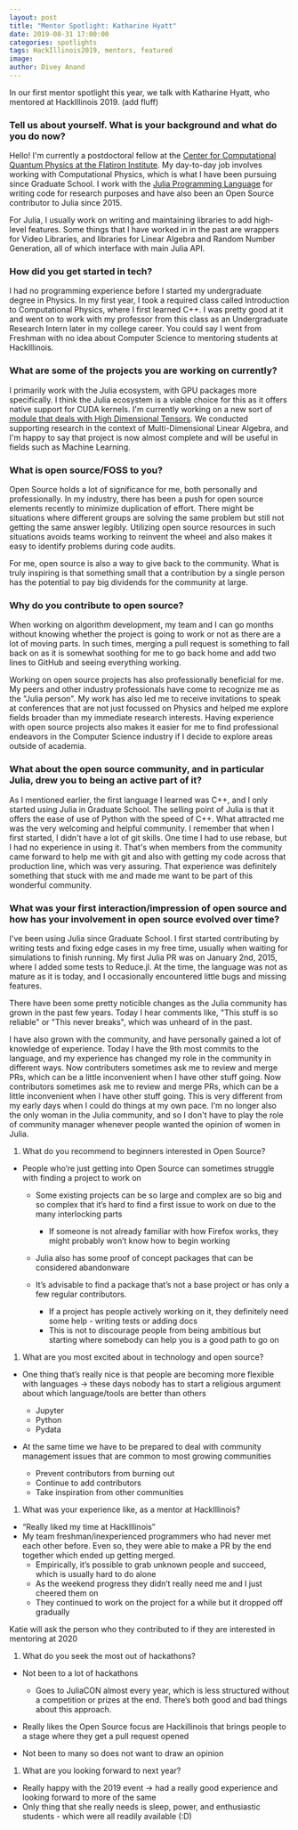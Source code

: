 ```yaml
---
layout: post
title: "Mentor Spotlight: Katharine Hyatt"
date: 2019-08-31 17:00:00
categories: spotlights
tags: HackIllinois2019, mentors, featured
image:
author: Divey Anand
---
```


In our first mentor spotlight this year, we talk with Katharine Hyatt, who mentored at HackIllinois 2019. (add fluff)

### Tell us about yourself. What is your background and what do you do now? 
Hello! I'm currently a postdoctoral fellow at the [Center for Computational Quantum Physics at the Flatiron Institute](https://www.simonsfoundation.org/flatiron/center-for-computational-quantum-physics). My day-to-day job involves working with Computational Physics, which is what I have been pursuing since Graduate School. I work with the [Julia Programming Language](https://julialang.org/) for writing code for research purposes and have also been an Open Source contributor to Julia since 2015.

For Julia, I usually work on writing and maintaining libraries to add high-level features. Some things that I have worked in in the past are wrappers for Video Libraries, and libraries for Linear Algebra and Random Number Generation, all of which interface with main Julia API. 

### How did you get started in tech? 
I had no programming experience before I started my undergraduate degree in Physics. In my first year, I took a required class called Introduction to Computational Physics, where I first learned C++. I was pretty good at it and went on to work with my professor from this class as an Undergraduate Research Intern later in my college career. You could say I went from Freshman with no idea about Computer Science to mentoring students at HackIllinois. 

### What are some of the projects you are working on currently?
I primarily work with the Julia ecosystem, with GPU packages more specifically. I think the Julia ecosystem is a viable choice for this as it offers native support for CUDA kernels. I'm currently working on a new sort of [module that deals with High Dimensional Tensors](https://github.com/ITensor/ITensors.jl). We conducted supporting research in the context of Multi-Dimensional Linear Algebra, and I'm happy to say that project is now almost complete and will be useful in fields such as Machine Learning. 

### What is open source/FOSS to you? 
Open Source holds a lot of significance for me, both personally and professionally. In my industry, there has been a push for open source elements recently to minimize duplication of effort. There might be situations where different groups are solving the same problem but still not getting the same answer legibly. Utilizing open source resources in such situations avoids teams working to reinvent the wheel and also makes it easy to identify problems during code audits.

For me, open source is also a way to give back to the community. What is truly inspiring is that something small that a contribution by a single person has the potential to pay big dividends for the community at large. 
    
### Why do you contribute to open source? 
When working on algorithm development, my team and I can go months without knowing whether the project is going to work or not as there are a lot of moving parts. In such times, merging a pull request is something to fall back on as it is somewhat soothing for me to go back home and add two lines to GitHub and seeing everything working.

Working on open source projects has also professionally beneficial for me. My peers and other industry professionals have come to recognize me as the "Julia person". My work has also led me to receive invitations to speak at conferences that are not just focussed on Physics and helped me explore fields broader than my immediate research interests. Having experience with open source projects also makes it easier for me to find professional endeavors in the Computer Science industry if I decide to explore areas outside of academia.

### What about the open source community, and in particular Julia, drew you to being an active part of it? 
As I mentioned earlier, the first language I learned was C++, and I only started using Julia in Graduate School. The selling point of Julia is that it offers the ease of use of Python with the speed of C++. What attracted me was the very welcoming and helpful community. I remember that when I first started, I didn't have a lot of git skills. One time I had to use rebase, but I had no experience in using it. That's when members from the community came forward to help me with git and also with getting my code across that production line, which was very assuring. That experience was definitely something that stuck with me and made me want to be part of this wonderful community. 

### What was your first interaction/impression of open source and how has your involvement in open source evolved over time? 
I've been using Julia since Graduate School. I first started contributing by writing tests and fixing edge cases in my free time, usually when waiting for simulations to finish running. My first Julia PR was on January 2nd, 2015, where I added some tests to Reduce.jl. At the time, the language was not as mature as it is today, and I occasionally encountered little bugs and missing features. 

There have been some pretty noticible changes as the Julia community has grown in the past few years. Today I hear comments like, "This stuff is so reliable" or "This never breaks", which was unheard of in the past. 

I have also grown with the community, and have personally gained a lot of knowledge of experience. Today I have the 9th most commits to the language, and my experience has changed my role in the community in different ways. Now contributers sometimes ask me to review and merge PRs, which can be a little inconvenient when I have other stuff going. Now contributors sometimes ask me to review and merge PRs, which can be a little inconvenient when I have other stuff going. This is very different from my early days when I could do things at my own pace. I'm no longer also the only woman in the Julia community, and so I don't have to play the role of community manager whenever people wanted the opinion of women in Julia. 

1. What do you recommend to beginners interested in Open Source? 

- People who’re just getting into Open Source can sometimes struggle with finding a project to work on 
    - Some existing projects can be so large and complex are so big and so complex that it’s hard to find a first issue to work on due to the many interlocking parts 
        - If someone is not already familiar with how Firefox works, they might probably won’t know how to begin working 

    - Julia also has some proof of concept packages that can be considered abandonware 
    - It’s advisable to find a package that’s not a base project or has only a few regular contributors.  
        - If a project has people actively working on it, they definitely need some help - writing tests or adding docs 
        - This is not to discourage people from being ambitious but starting where somebody can help you is a good path to go on 

  

1. What are you most excited about in technology and open source? 

- One thing that’s really nice is that people are becoming more flexible with languages -&gt; these days nobody has to start a religious argument about which language/tools are better than others 
    - Jupyter 
    - Python  
    - Pydata 

- At the same time we have to be prepared to deal with community management issues that are common to most growing communities 
    - Prevent contributors from burning out 
    - Continue to add contributors 
    - Take inspiration from other communities 

  

1. What was your experience like, as a mentor at HackIllinois? 

- “Really liked my time at HackIllinois” 
- My team freshman/inexperienced programmers who had never met each other before. Even so, they were able to make a PR by the end together which ended up getting merged. 
    - Empirically, it’s possible to grab unknown people and succeed, which is usually hard to do alone 
    - As the weekend progress they didn’t really need me and I just cheered them on 
    - They continued to work on the project for a while but it dropped off gradually 

  

Katie will ask the person who they contributed to if they are interested in mentoring at 2020

  

1. What do you seek the most out of hackathons? 

- Not been to a lot of hackathons 
    - Goes to JuliaCON almost every year, which is less structured without a competition or prizes at the end. There’s both good and bad things about this approach. 

- Really likes the Open Source focus are Hackillinois that brings people to a stage where they get a pull request opened 
- Not been to many so does not want to draw an opinion 
  
  

1. What are you looking forward to next year? 

- Really happy with the 2019 event -&gt; had a really good experience and looking forward to more of the same 
- Only thing that she really needs is sleep, power, and enthusiastic students - which were all readily available (:D)
